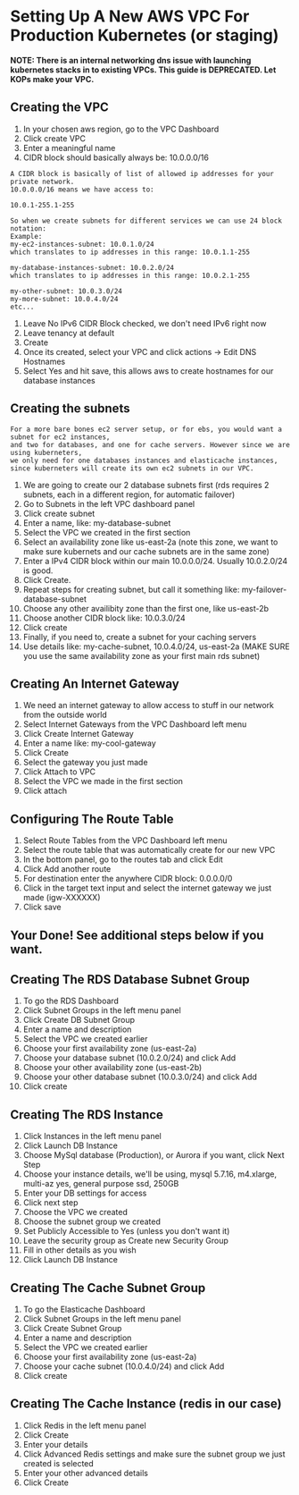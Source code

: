 # Setting Up A New AWS VPC For Production Kubernetes (or staging)

**NOTE: There is an internal networking dns issue with launching kubernetes stacks in to existing VPCs.
This guide is DEPRECATED. Let KOPs make your VPC.** 

## Creating the VPC


1. In your chosen aws region, go to the VPC Dashboard
1. Click create VPC
1. Enter a meaningful name
1. CIDR block should basically always be: 10.0.0.0/16

```text
A CIDR block is basically of list of allowed ip addresses for your private network.
10.0.0.0/16 means we have access to:

10.0.1-255.1-255

So when we create subnets for different services we can use 24 block notation:
Example: 
my-ec2-instances-subnet: 10.0.1.0/24
which translates to ip addresses in this range: 10.0.1.1-255

my-database-instances-subnet: 10.0.2.0/24
which translates to ip addresses in this range: 10.0.2.1-255

my-other-subnet: 10.0.3.0/24
my-more-subnet: 10.0.4.0/24
etc...
```

1. Leave No IPv6 CIDR Block checked, we don't need IPv6 right now
1. Leave tenancy at default
1. Create
1. Once its created, select your VPC and click actions -> Edit DNS Hostnames
1. Select Yes and hit save, this allows aws to create hostnames for our database instances

## Creating the subnets

```text
For a more bare bones ec2 server setup, or for ebs, you would want a subnet for ec2 instances, 
and two for databases, and one for cache servers. However since we are using kuberneters, 
we only need for one databases instances and elasticache instances, 
since kuberneters will create its own ec2 subnets in our VPC.
```

1. We are going to create our 2 database subnets first (rds requires 2 subnets, each in a different region, for automatic failover)
1. Go to Subnets in the left VPC dashboard panel
1. Click create subnet
1. Enter a name, like: my-database-subnet
1. Select the VPC we created in the first section
1. Select an availability zone like us-east-2a (note this zone, we want to make sure kubernets and our cache subnets are in the same zone)
1. Enter a IPv4 CIDR block within our main 10.0.0.0/24. Usually 10.0.2.0/24 is good.
1. Click Create.
1. Repeat steps for creating subnet, but call it something like: my-failover-database-subnet
1. Choose any other availibity zone than the first one, like us-east-2b
1. Choose another CIDR block like: 10.0.3.0/24
1. Click create
1. Finally, if you need to, create a subnet for your caching servers
1. Use details like: my-cache-subnet, 10.0.4.0/24, us-east-2a (MAKE SURE you use the same availability zone as your first main rds subnet)

## Creating An Internet Gateway

1. We need an internet gateway to allow access to stuff in our network from the outside world
1. Select Internet Gateways from the VPC Dashboard left menu
1. Click Create Internet Gateway
1. Enter a name like: my-cool-gateway
1. Click Create
1. Select the gateway you just made
1. Click Attach to VPC
1. Select the VPC we made in the first section
1. Click attach

## Configuring The Route Table

1. Select Route Tables from the VPC Dashboard left menu
1. Select the route table that was automatically create for our new VPC
1. In the bottom panel, go to the routes tab and click Edit
1. Click Add another route
1. For destination enter the anywhere CIDR block: 0.0.0.0/0
1. Click in the target text input and select the internet gateway we just made (igw-XXXXXX)
1. Click save

## Your Done! See additional steps below if you want.

## Creating The RDS Database Subnet Group

1. To go the RDS Dashboard
1. Click Subnet Groups in the left menu panel
1. Click Create DB Subnet Group
1. Enter a name and description
1. Select the VPC we created earlier
1. Choose your first availability zone (us-east-2a)
1. Choose your database subnet (10.0.2.0/24) and click Add
1. Choose your other availability zone (us-east-2b)
1. Choose your other database subnet (10.0.3.0/24) and click Add
1. Click create

## Creating The RDS Instance

1. Click Instances in the left menu panel
1. Click Launch DB Instance
1. Choose MySql database (Production), or Aurora if you want, click Next Step
1. Choose your instance details, we'll be using, mysql 5.7.16, m4.xlarge, multi-az yes, general purpose ssd, 250GB
1. Enter your DB settings for access
1. Click next step
1. Choose the VPC we created
1. Choose the subnet group we created
1. Set Publicly Accessible to Yes (unless you don't want it)
1. Leave the security group as Create new Security Group
1. Fill in other details as you wish
1. Click Launch DB Instance

## Creating The Cache Subnet Group

1. To go the Elasticache Dashboard
1. Click Subnet Groups in the left menu panel
1. Click Create Subnet Group
1. Enter a name and description
1. Select the VPC we created earlier
1. Choose your first availability zone (us-east-2a)
1. Choose your cache subnet (10.0.4.0/24) and click Add
1. Click create

## Creating The Cache Instance (redis in our case)

1. Click Redis in the left menu panel
1. Click Create
1. Enter your details
1. Click Advanced Redis settings and make sure the subnet group we just created is selected
1. Enter your other advanced details
1. Click Create
